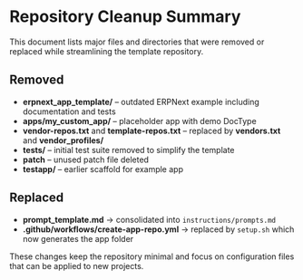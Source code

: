# Repository Cleanup Summary

This document lists major files and directories that were removed or replaced while streamlining the template repository.

## Removed

- **erpnext_app_template/** – outdated ERPNext example including documentation and tests
- **apps/my_custom_app/** – placeholder app with demo DocType
- **vendor-repos.txt** and **template-repos.txt** – replaced by **vendors.txt** and **vendor_profiles/**
- **tests/** – initial test suite removed to simplify the template
- **patch** – unused patch file deleted
- **testapp/** – earlier scaffold for example app

## Replaced

- **prompt_template.md** → consolidated into `instructions/prompts.md`
 - **.github/workflows/create-app-repo.yml** → replaced by `setup.sh` which now generates the app folder

These changes keep the repository minimal and focus on configuration files that can be applied to new projects.
